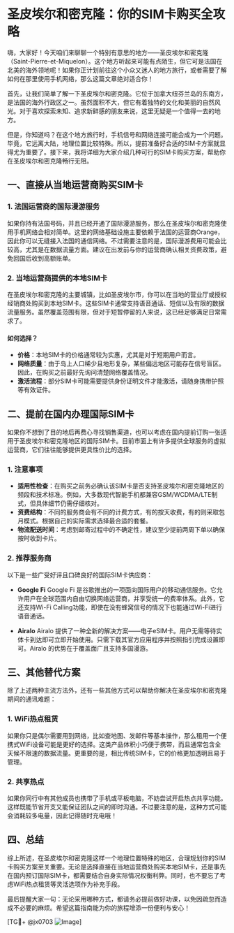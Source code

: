 # 圣皮埃尔和密克隆：你的SIM卡购买全攻略

嗨，大家好！今天咱们来聊聊一个特别有意思的地方——圣皮埃尔和密克隆（Saint-Pierre-et-Miquelon）。这个地方听起来可能有点陌生，但它可是法国在北美的海外领地呢！如果你正计划前往这个小众又迷人的地方旅行，或者需要了解如何在那里使用手机网络，那么这篇文章绝对适合你！

首先，让我们简单了解一下圣皮埃尔和密克隆。它位于加拿大纽芬兰岛的东南方，是法国的海外行政区之一。虽然面积不大，但它有着独特的文化和美丽的自然风光。对于喜欢探索未知、追求新鲜感的朋友来说，这里无疑是一个值得一去的地方。

但是，你知道吗？在这个地方旅行时，手机信号和网络连接可能会成为一个问题。毕竟，它远离大陆，地理位置比较特殊。所以，提前准备好合适的SIM卡方案就显得尤为重要了。接下来，我将详细为大家介绍几种可行的SIM卡购买方案，帮助你在圣皮埃尔和密克隆畅行无阻。

## 一、直接从当地运营商购买SIM卡

### 1. 法国运营商的国际漫游服务
如果你持有法国号码，并且已经开通了国际漫游服务，那么在圣皮埃尔和密克隆使用手机网络会相对简单。这里的网络基础设施主要依赖于法国的运营商Orange，因此你可以无缝接入法国的通信网络。不过需要注意的是，国际漫游费用可能会比较高，尤其是在数据流量方面。建议在出发前与你的运营商确认相关资费政策，避免回国后收到高额账单。

### 2. 当地运营商提供的本地SIM卡
在圣皮埃尔和密克隆的主要城镇，比如圣皮埃尔市，你可以在当地的营业厅或授权经销商处购买到本地SIM卡。这些SIM卡通常支持语音通话、短信以及有限的数据流量服务。虽然覆盖范围有限，但对于短暂停留的人来说，这已经足够满足日常需求了。

#### 如何选择？
- **价格**：本地SIM卡的价格通常较为实惠，尤其是对于短期用户而言。
- **网络质量**：由于岛上人口稀少且地形复杂，某些偏远地区可能存在信号盲区。因此，在购买之前最好先询问清楚网络覆盖情况。
- **激活流程**：部分SIM卡可能需要提供身份证明文件才能激活，请随身携带护照等有效证件。

## 二、提前在国内办理国际SIM卡

如果你不想到了目的地后再费心寻找销售渠道，也可以考虑在国内提前订购一张适用于圣皮埃尔和密克隆地区的国际SIM卡。目前市面上有许多提供全球服务的虚拟运营商，它们往往能够提供更具性价比的选择。

### 1. 注意事项
- **适用性检查**：在购买之前务必确认该SIM卡是否支持圣皮埃尔和密克隆地区的频段和技术标准。例如，大多数现代智能手机都兼容GSM/WCDMA/LTE制式，但具体细节仍需仔细核对。
- **资费结构**：不同的服务商会有不同的计费方式，有的按天收费，有的则采取包月模式。根据自己的实际需求选择最合适的套餐。
- **物流配送时间**：考虑到邮寄过程中的不确定性，建议至少提前两周下单以确保按时收到卡片。

### 2. 推荐服务商
以下是一些广受好评且口碑良好的国际SIM卡供应商：
- **Google Fi**
  Google Fi 是谷歌推出的一项面向国际用户的移动通信服务。它允许用户在全球范围内自由切换网络运营商，并享受统一的费率体系。此外，它还支持Wi-Fi Calling功能，即使在没有蜂窝信号的情况下也能通过Wi-Fi进行语音通话。
  
- **Airalo**
  Airalo 提供了一种全新的解决方案——电子eSIM卡。用户无需等待实体卡到达即可立即开始使用。只需下载其官方应用程序并按照指引完成设置即可。Airalo 的优势在于覆盖面广且支持多国漫游。

## 三、其他替代方案

除了上述两种主流方法外，还有一些其他方式可以帮助你解决在圣皮埃尔和密克隆期间的通讯难题：

### 1. WiFi热点租赁
如果你只是偶尔需要用到网络，比如查地图、发邮件等基本操作，那么租用一个便携式WiFi设备可能是更好的选择。这类产品体积小巧便于携带，而且通常包含全天候不限速的数据流量。更重要的是，相比传统SIM卡，它的价格更加透明且易于管理。

### 2. 共享热点
如果你同行中有其他成员也携带了手机或平板电脑，不妨尝试开启热点共享功能。这样既能节省开支又能保证团队之间的即时沟通。不过要注意的是，这种方式可能会消耗较多电量，因此记得随时充电哦！

## 四、总结

综上所述，在圣皮埃尔和密克隆这样一个地理位置特殊的地区，合理规划你的SIM卡购买方案至关重要。无论是选择直接在当地运营商处购买本地SIM卡，还是事先在国内预订国际SIM卡，都需要结合自身实际情况权衡利弊。同时，也不要忘了考虑WiFi热点租赁等灵活选项作为补充手段。

最后提醒大家一句：无论采用哪种方式，都请务必提前做好功课，以免因疏忽而造成不必要的麻烦。希望这篇指南能为你的旅程增添一份便利与安心！

[TG💪+ @jx0703 ![Image](https://github.com/user-attachments/assets/dbca1d08-cadb-493c-b0ec-ad6f7a83f270)]